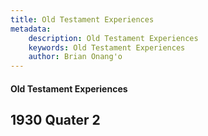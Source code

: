 ```yaml
---
title: Old Testament Experiences
metadata:
    description: Old Testament Experiences
    keywords: Old Testament Experiences
    author: Brian Onang'o
---
```


#### Old Testament Experiences

## 1930 Quater 2
